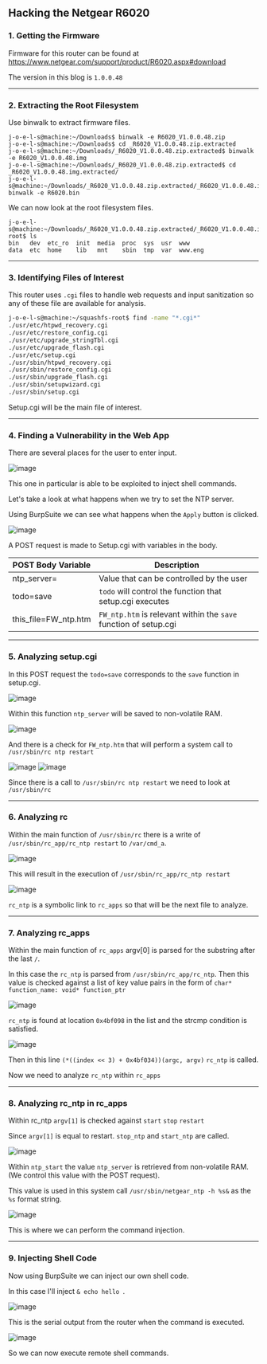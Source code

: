 ## Hacking the Netgear R6020

### 1. Getting the Firmware

Firmware for this router can be found at <https://www.netgear.com/support/product/R6020.aspx#download>

The version in this blog is `1.0.0.48`

***

### 2. Extracting the Root Filesystem
Use binwalk to extract firmware files.

```console
j-o-e-l-s@machine:~/Downloads$ binwalk -e R6020_V1.0.0.48.zip 
j-o-e-l-s@machine:~/Downloads$ cd _R6020_V1.0.0.48.zip.extracted
j-o-e-l-s@machine:~/Downloads/_R6020_V1.0.0.48.zip.extracted$ binwalk -e R6020_V1.0.0.48.img 
j-o-e-l-s@machine:~/Downloads/_R6020_V1.0.0.48.zip.extracted$ cd _R6020_V1.0.0.48.img.extracted/
j-o-e-l-s@machine:~/Downloads/_R6020_V1.0.0.48.zip.extracted/_R6020_V1.0.0.48.img.extracted$ binwalk -e R6020.bin 
```

We can now look at the root filesystem files.
```console
j-o-e-l-s@machine:~/Downloads/_R6020_V1.0.0.48.zip.extracted/_R6020_V1.0.0.48.img.extracted/_R6020.bin.extracted/squashfs-root$ ls
bin   dev  etc_ro  init  media  proc  sys  usr  www
data  etc  home    lib   mnt    sbin  tmp  var  www.eng
```

***

### 3. Identifying Files of Interest
This router uses `.cgi` files to handle web requests and input sanitization so any of these file are available for analysis.
```sh
j-o-e-l-s@machine:~/squashfs-root$ find -name "*.cgi*"
./usr/etc/htpwd_recovery.cgi
./usr/etc/restore_config.cgi
./usr/etc/upgrade_stringTbl.cgi
./usr/etc/upgrade_flash.cgi
./usr/etc/setup.cgi
./usr/sbin/htpwd_recovery.cgi
./usr/sbin/restore_config.cgi
./usr/sbin/upgrade_flash.cgi
./usr/sbin/setupwizard.cgi
./usr/sbin/setup.cgi
```

Setup.cgi will be the main file of interest.

***
 
### 4. Finding a Vulnerability in the Web App
There are several places for the user to enter input.

![image](https://user-images.githubusercontent.com/90354476/133454942-524edbd5-579a-4183-838e-e250f20abc5f.png)

This one in particular is able to be exploited to inject shell commands.

Let's take a look at what happens when we try to set the NTP server.

Using BurpSuite we can see what happens when the `Apply` button is clicked.

![image](https://user-images.githubusercontent.com/90354476/133455930-9417eb46-0b6c-46f2-9a06-9f5b0d3a2f33.png)

A POST request is made to Setup.cgi with variables in the body.

| POST Body Variable     | Description |
| ---------------------- | ---------------------------- |
|   ntp_server=          |  Value that can be controlled by the user                 |
|   todo=save            |  `todo` will control the function that setup.cgi executes |
| this_file=FW_ntp.htm   |  `FW_ntp.htm` is relevant within the `save` function of setup.cgi |

***

### 5. Analyzing setup.cgi


In this POST request the `todo=save` corresponds to the `save` function in setup.cgi.


![image](https://user-images.githubusercontent.com/90354476/133480008-03268f33-f59c-4930-97ff-bfaa98f197d7.png) 

Within this function `ntp_server` will be saved to non-volatile RAM.

![image](https://user-images.githubusercontent.com/90354476/133482249-4ccf4002-a010-4519-8cf9-885537bd0348.png)

And there is a check for `FW_ntp.htm` that will perform a system call to `/usr/sbin/rc ntp restart`

![image](https://user-images.githubusercontent.com/90354476/133485320-36292c85-8ce1-4c4f-bf5a-98b1da77879b.png)
![image](https://user-images.githubusercontent.com/90354476/133485861-f345fda8-be36-4084-9cfa-6e61c89e7893.png)

Since there is a call to `/usr/sbin/rc ntp restart` we need to look at `/usr/sbin/rc`

***

### 6. Analyzing rc

Within the main function of `/usr/sbin/rc` there is a write of `/usr/sbin/rc_app/rc_ntp restart` to  `/var/cmd_a`.

![image](https://user-images.githubusercontent.com/90354476/133497783-365a5f4f-e37a-4a4c-b773-e870426eb30f.png)

This will result in the execution of `/usr/sbin/rc_app/rc_ntp restart`

![image](https://user-images.githubusercontent.com/90354476/133498802-32098501-6ca9-432b-a1c0-5b6773c5b508.png)

`rc_ntp` is a symbolic link to `rc_apps` so that will be the next file to analyze.


***

### 7. Analyzing rc_apps

Within the main function of `rc_apps` argv[0] is parsed for the substring after the last `/`.

In this case the `rc_ntp` is parsed from `/usr/sbin/rc_app/rc_ntp`. Then this value is checked against a list of key value pairs in the form of `char* function_name: void* function_ptr`

![image](https://user-images.githubusercontent.com/90354476/133505883-381bb7d3-5efe-4673-8b7d-b70534ce8e29.png)

`rc_ntp` is found at location `0x4bf098` in the list and the strcmp condition is satisfied.

![image](https://user-images.githubusercontent.com/90354476/133506166-c1da21d3-5ce6-4f3b-914c-c6020e4168bb.png)

Then in this line `(*((index << 3) + 0x4bf034))(argc, argv)` `rc_ntp` is called.

Now we need to analyze `rc_ntp` within `rc_apps`

***

### 8. Analyzing rc_ntp in rc_apps 

Within rc_ntp `argv[1]` is checked against `start` `stop` `restart`

Since `argv[1]` is equal to restart. `stop_ntp` and `start_ntp` are called.

![image](https://user-images.githubusercontent.com/90354476/133508636-b386c2b1-a8a0-4cd0-98f8-cc72d07bb2a5.png)

Within `ntp_start` the value `ntp_server` is retrieved from non-volatile RAM. (We control this value with the POST request).

This value is used in this system call `/usr/sbin/netgear_ntp -h %s&` as the `%s` format string.

![image](https://user-images.githubusercontent.com/90354476/133509743-3690abe2-80b1-4aab-a8f6-1ad6d6109641.png)

This is where we can perform the command injection.

***

### 9. Injecting Shell Code

Now using BurpSuite we can inject our own shell code.

In this case I'll inject `& echo hello `.

![image](https://user-images.githubusercontent.com/90354476/133516407-3aa9ee3b-778c-45c9-93a7-0fd4bcacf3e4.png)

This is the serial output from the router when the command is executed.

![image](https://user-images.githubusercontent.com/90354476/133516462-28a7d516-76ad-4393-9863-a3b54ed6f0b3.png)

So we can now execute remote shell commands.
